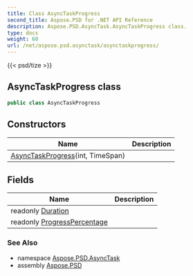 ```yaml
---
title: Class AsyncTaskProgress
second_title: Aspose.PSD for .NET API Reference
description: Aspose.PSD.AsyncTask.AsyncTaskProgress class. 
type: docs
weight: 60
url: /net/aspose.psd.asynctask/asynctaskprogress/
---
```

{{< psd/tize >}}
## AsyncTaskProgress class

```csharp
public class AsyncTaskProgress
```

## Constructors

| Name | Description |
| --- | --- |
| [AsyncTaskProgress](asynctaskprogress/)(int, TimeSpan) |  |

## Fields

| Name | Description |
| --- | --- |
| readonly [Duration](../../aspose.psd.asynctask/asynctaskprogress/duration/) |  |
| readonly [ProgressPercentage](../../aspose.psd.asynctask/asynctaskprogress/progresspercentage/) |  |

### See Also

* namespace [Aspose.PSD.AsyncTask](../../aspose.psd.asynctask/)
* assembly [Aspose.PSD](../../)


